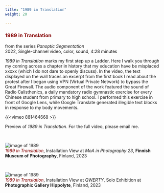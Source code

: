 ```yaml
---
title: "1989 in Translation"
weight: 20

---
```


### **<span style="color: #850000;">1989 in Translation</span>**


from the series *Panoptic Segmentation*    
2022, Single-channel video, color, sound, 4:28 minutes  

*1989 in Translation* marks my first step up a Ladder. Here I walk you through my coming across a chapter in history that my education have be misplaced xxxxx (which I do not dare to openly discuss). In the video, the text displayed on the wall traces an excerpt from the first book I read about the protest after I began using VPN (Virtual Private Network) to bypass the Great Firewall. The audio component of the work featured the sound of Radio Calisthenics, a daily mandatory radio gymnastic exercise for every Chinese student from primary to high school. I performed this exercise in front of Google Lens, while Google Translate generated illegible text blocks in response to my body movements.



{{<vimeo 881464668 >}}

Preview of *1989 in Translation*. For the full video, please email me.


<p>&nbsp;</p>


![image of 1989](/images/QWERTY/W/1989-install.jpg)  
*<span style="color: #850000;">1989 in Translation</span>*, Installation View at *MoA in Photography 23*, **Finnish Museum of Photography**, Finland, 2023   
<p>&nbsp;</p>

![image of 1989](/images/Hippolyte/hippolyte-1989.jpg)  
*<span style="color: #850000;">1989 in Translation</span>*, Installation View at *QWERTY*, Solo Exhibition at **Photographic Gallery Hippolyte**, Finland, 2023

  

